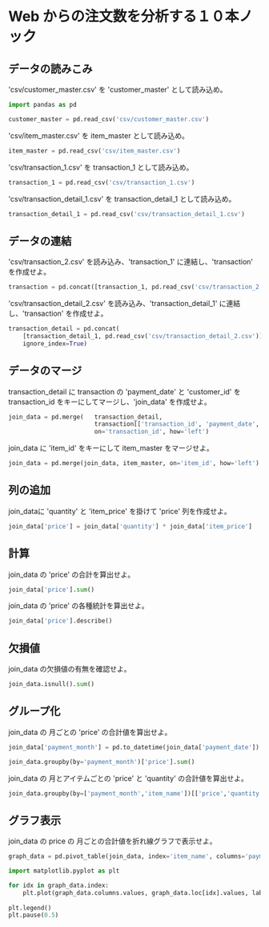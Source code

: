 # Web からの注文数を分析する１０本ノック

## データの読みこみ


'csv/customer_master.csv' を 'customer_master' として読み込め。

```python
import pandas as pd

customer_master = pd.read_csv('csv/customer_master.csv')
```

'csv/item_master.csv' を item_master として読み込め。

```python
item_master = pd.read_csv('csv/item_master.csv')
```

'csv/transaction_1.csv' を transaction_1 として読み込め。
```python
transaction_1 = pd.read_csv('csv/transaction_1.csv')  
```

'csv/transaction_detail_1.csv' を transaction_detail_1 として読み込め。
```python
transaction_detail_1 = pd.read_csv('csv/transaction_detail_1.csv')
```


## データの連結
'csv/transaction_2.csv' を読み込み、'transaction_1' に連結し、'transaction' を作成せよ。

```python
transaction = pd.concat([transaction_1, pd.read_csv('csv/transaction_2.csv')], ignore_index=True) 
```

'csv/transaction_detail_2.csv' を読み込み、'transaction_detail_1' に連結し、'transaction' を作成せよ。


```python
transaction_detail = pd.concat(
    [transaction_detail_1, pd.read_csv('csv/transaction_detail_2.csv')],
    ignore_index=True) 
```


## データのマージ
transaction_detail に transaction の 'payment_date' と 'customer_id' を transaction_id をキーにしてマージし、'join_data' を作成せよ。

```python
join_data = pd.merge(   transaction_detail,  
                        transaction[['transaction_id', 'payment_date', 'customer_id']], 
                        on='transaction_id', how='left')  
```

join_data に 'item_id' をキーにして item_master をマージせよ。

```python
join_data = pd.merge(join_data, item_master, on='item_id', how='left')
```

## 列の追加

join_dataに 'quantity' と 'item_price' を掛けて 'price' 列を作成せよ。

```python
join_data['price'] = join_data['quantity'] * join_data['item_price']
```

## 計算
join_data の 'price' の合計を算出せよ。

```python
join_data['price'].sum()
```

join_data の 'price' の各種統計を算出せよ。
```python
join_data['price'].describe()
```

## 欠損値
join_data の欠損値の有無を確認せよ。
```python
join_data.isnull().sum()
```
## グループ化
join_data の 月ごとの 'price' の合計値を算出せよ。

```python
join_data['payment_month'] = pd.to_datetime(join_data['payment_date']).dt.strftime('%Y%m')  

join_data.groupby(by='payment_month')['price'].sum()
```

join_data の 月とアイテムごとの 'price' と 'quantity' の合計値を算出せよ。

```python
join_data.groupby(by=['payment_month','item_name'])[['price','quantity']].sum() 
```

## グラフ表示
join_data の price の 月ごとの合計値を折れ線グラフで表示せよ。

```python
graph_data = pd.pivot_table(join_data, index='item_name', columns='payment_month', values='price', aggfunc='sum')

import matplotlib.pyplot as plt

for idx in graph_data.index: 
    plt.plot(graph_data.columns.values, graph_data.loc[idx].values, label=idx) 
    
plt.legend()
plt.pause(0.5)
```
